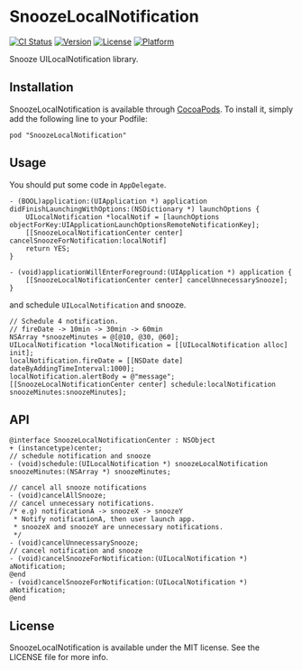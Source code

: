 # SnoozeLocalNotification

[![CI Status](http://img.shields.io/travis/azu/SnoozeLocalNotification.svg?style=flat)](https://travis-ci.org/azu/SnoozeLocalNotification)
[![Version](https://img.shields.io/cocoapods/v/SnoozeLocalNotification.svg?style=flat)](http://cocoadocs.org/docsets/SnoozeLocalNotification)
[![License](https://img.shields.io/cocoapods/l/SnoozeLocalNotification.svg?style=flat)](http://cocoadocs.org/docsets/SnoozeLocalNotification)
[![Platform](https://img.shields.io/cocoapods/p/SnoozeLocalNotification.svg?style=flat)](http://cocoadocs.org/docsets/SnoozeLocalNotification)

Snooze UILocalNotification library.

## Installation

SnoozeLocalNotification is available through [CocoaPods](http://cocoapods.org). To install
it, simply add the following line to your Podfile:

    pod "SnoozeLocalNotification"


## Usage

You should put some code in `AppDelegate`.

``` objc
- (BOOL)application:(UIApplication *) application didFinishLaunchingWithOptions:(NSDictionary *) launchOptions {
    UILocalNotification *localNotif = [launchOptions objectForKey:UIApplicationLaunchOptionsRemoteNotificationKey];
    [[SnoozeLocalNotificationCenter center] cancelSnoozeForNotification:localNotif]
    return YES;
}

- (void)applicationWillEnterForeground:(UIApplication *) application {
    [[SnoozeLocalNotificationCenter center] cancelUnnecessarySnooze];
}
```

and schedule `UILocalNotification` and snooze.

```objc
// Schedule 4 notification.
// fireDate -> 10min -> 30min -> 60min
NSArray *snoozeMinutes = @[@10, @30, @60];
UILocalNotification *localNotification = [[UILocalNotification alloc] init];
localNotification.fireDate = [[NSDate date] dateByAddingTimeInterval:1000];
localNotification.alertBody = @"message";
[[SnoozeLocalNotificationCenter center] schedule:localNotification snoozeMinutes:snoozeMinutes];
```

## API

```objc
@interface SnoozeLocalNotificationCenter : NSObject
+ (instancetype)center;
// schedule notification and snooze
- (void)schedule:(UILocalNotification *) snoozeLocalNotification snoozeMinutes:(NSArray *) snoozeMinutes;

// cancel all snooze notifications
- (void)cancelAllSnooze;
// cancel unnecessary notifications.
/* e.g) notificationA -> snoozeX -> snoozeY
 * Notify notificationA, then user launch app.
 * snoozeX and snoozeY are unnecessary notifications.
 */
- (void)cancelUnnecessarySnooze;
// cancel notification and snooze
- (void)cancelSnoozeForNotification:(UILocalNotification *) aNotification;
@end
- (void)cancelSnoozeForNotification:(UILocalNotification *) aNotification;
@end
```

## License

SnoozeLocalNotification is available under the MIT license. See the LICENSE file for more info.

